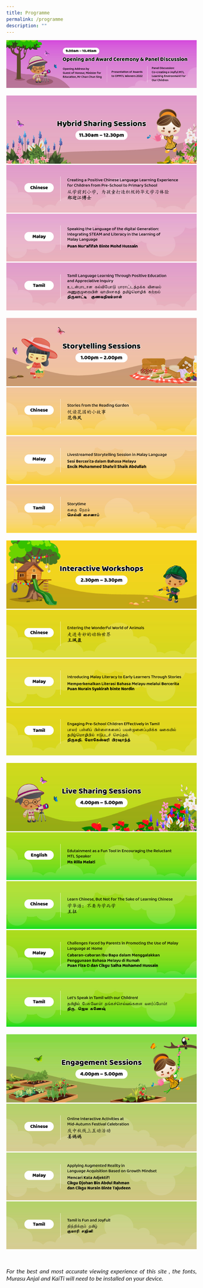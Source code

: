 ```yaml
---
title: Programme
permalink: /programme
description: ""
---
```

<style>
   .btntop {
    position: fixed;
    float: right;
    bottom: 20px;
    right: 80px;
    z-index: 99;
    boder: none;
    background-color: #3bb9ff;
    cursor: pointer;
    padding: 15px;
    boder-radius: 4px;
    color: #fff;
    font-weight: 600;
}
  .backbtn{
   margin-left: -100px;
   border: none;
  text-align: left;
  width: 20%;
  font-family:Lato,sans-serif;
  } 
@media only screen and (max-width: 600px) {
.backbtn {
   margin-left: 6px;
  }
}
</style>
<img src="/images/Programme/1-Programme-Opening.jpg"><br><br>
<img src="/images/Programme/2-Hybridsession-Header.jpg"><br>
<img src="/images/Programme/3-Hybridsession-CL.jpg"><br>
<img src="/images/Programme/4-Hybridsession-ML.jpg"><br>
<img src="/images/Programme/5-Hybridsession-TL.jpg"><br><br>
<img src="/images/Programme/6-Storytelling-Header.jpg"><br>
<img src="/images/Programme/7-Storytelling-CL.jpg"><br>
<img src="/images/Programme/8-Storytelling-ML.jpg"><br>
<img src="/images/Programme/9-Storytelling-TL.jpg"><br><br>
<img src="/images/Programme/10-Interactive-Header.jpg"><br>
<img src="/images/Programme/11-Interactive-CL.jpg"><br>
<img src="/images/Programme/12-Interactive-ML.jpg"><br>
<img src="/images/Programme/13-Interactive-TL.jpg"><br><br>
<img src="/images/Programme/14-Live-Header.jpg"><br>
<img src="/images/Programme/15-Live-EL.jpg"><br>
<img src="/images/Programme/16-Live-CL.jpg"><br>
<img src="/images/Programme/17-Live-ML.jpg"><br>
<img src="/images/Programme/18-Live-TL.jpg"><br><br>
<img src="/images/Programme/19-Engagement-Header.jpg"><br>
<img src="/images/Programme/20-Engagement-CL.jpg"><br>
<img src="/images/Programme/21-Engagement-ML.jpg"><br>
<img src="/images/Programme/22-Engagement-TL.jpg">
<br><br>
<p style="font-size: 16px;font-family: Lato,sans-serif;font-style: italic;padding-top:12px;text-align:justify;">For the best and most accurate viewing experience of this site , the fonts, Murasu Anjal and KaiTi will need to be installed on your device.</p>